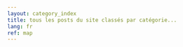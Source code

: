 ```yaml
---
layout: category_index
title: tous les posts du site classés par catégorie...
lang: fr
ref: map
---
```

